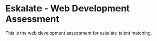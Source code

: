 # Eskalate - Web Development Assessment

This is the web development assessment for eskalate talent matching.
